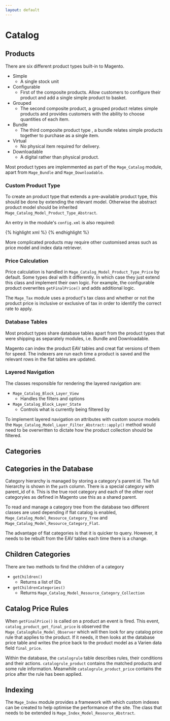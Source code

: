```yaml
---
layout: default
---
```


# Catalog

## Products

There are six different product types built-in to Magento.

- Simple
	- A single stock unit
- Configurable
	- First of the composite products.  Allow customers to configure their product and add a single simple product to basket.
- Grouped
	- The second composite product, a grouped product relates simple products and provides customers with the ability to choose quantities of each item.
- Bundle
	- The third composite product type , a bundle relates simple products together to purchase as a single item.
- Virtual
	- No physical item required for delivery.
- Downloadable
	- A digital rather than physical product.

Most product types are implemmented as part of the `Mage_Catalog` module, apart from `Mage_Bundle` and `Mage_Downloadable`.

### Custom Product Type

To create an product type that extends a pre-available product type, this should be done by extending the relevant model. Otherwise the abstract product model should be inherited `Mage_Catalog_Model_Product_Type_Abstract`. 

An entry in the module's `config.xml` is also required:

{% highlight xml %}
	<catalog>
		<product>
			<type></type>
		</product>
	</catalog>
{% endhighlight %}

More complicated products may require other customised areas such as price model and index data retriever.

### Price Calculation

Price calculation is handled in `Mage_Catalog_Model_Product_Type_Price` by default.  Some types deal with it differently.  In which case they just extend this class and implement their own logic.  For example, the configurable product overwrites `getFinalPrice()` and adds additional logic.

The `Mage_Tax` module uses a product's tax class and whether or not the product price is inclusive or exclusive of tax in order to identify the correct rate to apply.

### Database Tables

Most product types share database tables apart from the product types that were shipping as separately modules, i.e. Bundle and Downloadable.

Magento can index the product EAV tables and creat flat versions of them for speed.  The indexers are run each time a product is saved and the relevant rows in the flat tables are updated.

### Layered Navigation

The classes responsible for rendering the layered navigation are:

- `Mage_Catalog_Block_Layer_View`
	- Handles the filters and options
- `Mage_Catalog_Block_Layer_State`
	- Controls what is currently being filtered by

To implement layered navigation on attributes with custom source models the `Mage_Catalog_Model_Layer_Filter_Abstract::apply()` method would need to be overwritten to dictate how the product collection should be filtered.

## Categories

## Categories in the Database

Category hierarchy is managed by storing a category's parent id. The full hierarchy is shown in the `path` column.  There is a special category with parent_id of `0`. This is the true root category and each of the other *root* categoryies as defined in Magento use this as a shared parent.

To read and manage a category tree from the database two different classes are used depending if flat catalog is enabled, `Mage_Catalog_Model_Resource_Category_Tree` and `Mage_Catalog_Model_Resource_Category_Flat`.

The advantage of flat categories is that it is quicker to query. However, it needs to be rebuilt from the EAV tables each time there is a change.

## Children Categories

There are two methods to find the children of a category

- `getChildren()`
	- Returns a list of IDs
- `getChildrenCategories()`
	- Returns `Mage_Catalog_Model_Resource_Category_Collection`

## Catalog Price Rules

When `getFinalPrice()` is called on a product an event is fired.  This event, `catalog_product_get_final_price` is observed the `Mage_CatalogRule_Model_Observer` which will then look for any catalog price rule that applies to the product.  If it needs, it then looks at the database price table and writes the price back to the product model as a Varien data field `final_price`.

Within the database, the `catalogrule` table describes rules, their conditions and their actions.  `catalogrule_product` contains the matched products and some rule information.  Meanwhile `catalogrule_product_price` contains the price after the rule has been applied.


## Indexing

The `Mage_Index` module provides a framework with which custom indexes can be created to help optimise the performance of the site.  The class that needs to be extended is `Mage_Index_Model_Resource_Abstract`.






